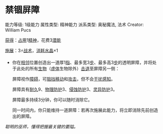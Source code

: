 # 禁锢屏障

能力等级: 1级能力
属性类型: 精神能力
派系类型: 奥秘魔法, 法术
Creator: William Pucs

<aside>

[获得](https://www.notion.so/1b3d619a067b8027ba38e2c1caf9d84b?pvs=21)：[占用](https://www.notion.so/1b3d619a067b8028a794de6ceed96ec0?pvs=21)1[精神](https://www.notion.so/1b3d619a067b800a8da5d96dd60be2b1?pvs=21)，花费3[潜能](https://www.notion.so/1b3d619a067b80c2bdb4c721adc30021?pvs=21)

</aside>

<aside>

[施展](https://www.notion.so/1b3d619a067b80f38dccf027f026b32f?pvs=21)：3⚡️[战术](https://www.notion.so/1b3d619a067b8051b6eaffd160aee01c?pvs=21)，[消耗](https://www.notion.so/1b3d619a067b80789d16e44120e1be39?pvs=21)[水晶](https://www.notion.so/1b5d619a067b804aa349d58cc7ffe2ae?pvs=21)×1

- 你在[相邻](https://www.notion.so/1b3d619a067b80d2b1c3cebda0c3ed6f?pvs=21)位置创造出一道厚1[指](https://www.notion.so/1b3d619a067b8099b3dbcc881f8c63a4?pvs=21)、最多宽3[步](https://www.notion.so/1b3d619a067b800fb1cfe9f0ef45b9ef?pvs=21)、最多高3[步](https://www.notion.so/1b3d619a067b800fb1cfe9f0ef45b9ef?pvs=21)的透明屏障，并将处于此处的所有[生物](https://www.notion.so/1b3d619a067b80d0bbe1d113bf20ff1f?pvs=21)（[虚体](https://www.notion.so/1b4d619a067b805ea2bed121ba2c6517?pvs=21)生物除外）[击退](https://www.notion.so/1b3d619a067b80c2a98ffca0107a56da?pvs=21)至屏障另一侧：
    
    屏障视作[障碍](https://www.notion.so/1b3d619a067b80618083cc2f816198bf?pvs=21)，可[阻挡](https://www.notion.so/1b9d619a067b80ac8ac5eb828b33ffaa?pvs=21)[移动](https://www.notion.so/1b3d619a067b80a4a587d4f966ce6b79?pvs=21)和[攻击](https://www.notion.so/1b5d619a067b80ab8482e091a267f3f3?pvs=21)，但不会[干扰感知](https://www.notion.so/1b3d619a067b8049abf5e879401c2a3a?pvs=21)。
    
    屏障具有[耐久](https://www.notion.so/1b4d619a067b80aab4a5e1c2fbe8bf5b?pvs=21)9、[物理防护](https://www.notion.so/1b3d619a067b80c19591fe2842823469?pvs=21)3、[侵蚀防护](https://www.notion.so/1b3d619a067b803db0cfccaf34b5fceb?pvs=21)3、[灵异防护](https://www.notion.so/1b3d619a067b80788307ebd9e41c53cb?pvs=21)3。
    
    屏障最多持续3分钟，你可以随时消除它。
    
    同一时间内，你只能维持一道屏障：若再次施展此能力，将立即消除先前创造出的屏障。
    
</aside>

*聪明的巫师，懂得把握最关键的要隘。*